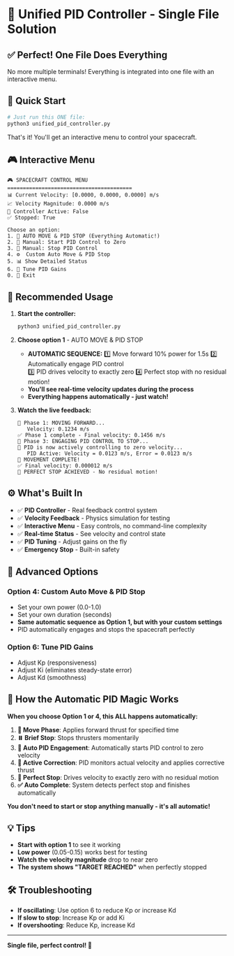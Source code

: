 # 🚀 Unified PID Controller - Single File Solution

## ✅ **Perfect! One File Does Everything**

No more multiple terminals! Everything is integrated into one file with an interactive menu.

## 🎯 **Quick Start**

```bash
# Just run this ONE file:
python3 unified_pid_controller.py
```

That's it! You'll get an interactive menu to control your spacecraft.

## 🎮 **Interactive Menu**

```
🎮 SPACECRAFT CONTROL MENU
========================================
📊 Current Velocity: [0.0000, 0.0000, 0.0000] m/s
📈 Velocity Magnitude: 0.0000 m/s
🎯 Controller Active: False
✅ Stopped: True

Choose an option:
1. 🚀 AUTO MOVE & PID STOP (Everything Automatic!)
2. 🎯 Manual: Start PID Control to Zero
3. 🛑 Manual: Stop PID Control
4. ⚙️  Custom Auto Move & PID Stop
5. 📊 Show Detailed Status
6. 🔧 Tune PID Gains
0. 🚪 Exit
```

## 🚀 **Recommended Usage**

1. **Start the controller:**
   ```bash
   python3 unified_pid_controller.py
   ```

2. **Choose option 1** - AUTO MOVE & PID STOP
   - **AUTOMATIC SEQUENCE:**
     1️⃣ Move forward 10% power for 1.5s
     2️⃣ Automatically engage PID control  
     3️⃣ PID drives velocity to exactly zero
     4️⃣ Perfect stop with no residual motion!
   - **You'll see real-time velocity updates during the process**
   - **Everything happens automatically - just watch!**

3. **Watch the live feedback:**
   ```
   🚀 Phase 1: MOVING FORWARD...
      Velocity: 0.1234 m/s
   ✅ Phase 1 complete - Final velocity: 0.1456 m/s
   🎯 Phase 3: ENGAGING PID CONTROL TO STOP...
   🔄 PID is now actively controlling to zero velocity...
      PID Active: Velocity = 0.0123 m/s, Error = 0.0123 m/s
   🎉 MOVEMENT COMPLETE!
   ✅ Final velocity: 0.000012 m/s
   🎯 PERFECT STOP ACHIEVED - No residual motion!
   ```

## ⚙️ **What's Built In**

- ✅ **PID Controller** - Real feedback control system
- ✅ **Velocity Feedback** - Physics simulation for testing
- ✅ **Interactive Menu** - Easy controls, no command-line complexity
- ✅ **Real-time Status** - See velocity and control state
- ✅ **PID Tuning** - Adjust gains on the fly
- ✅ **Emergency Stop** - Built-in safety

## 🔧 **Advanced Options**

### **Option 4: Custom Auto Move & PID Stop**
- Set your own power (0.0-1.0)
- Set your own duration (seconds)
- **Same automatic sequence as Option 1, but with your custom settings**
- PID automatically engages and stops the spacecraft perfectly

### **Option 6: Tune PID Gains**
- Adjust Kp (responsiveness)
- Adjust Ki (eliminates steady-state error)
- Adjust Kd (smoothness)

## 🎯 **How the Automatic PID Magic Works**

**When you choose Option 1 or 4, this ALL happens automatically:**

1. **🚀 Move Phase**: Applies forward thrust for specified time
2. **⏸️ Brief Stop**: Stops thrusters momentarily 
3. **🎯 Auto PID Engagement**: Automatically starts PID control to zero velocity
4. **🔄 Active Correction**: PID monitors actual velocity and applies corrective thrust
5. **🎉 Perfect Stop**: Drives velocity to exactly zero with no residual motion
6. **✅ Auto Complete**: System detects perfect stop and finishes automatically

**You don't need to start or stop anything manually - it's all automatic!**

## 💡 **Tips**

- **Start with option 1** to see it working
- **Low power** (0.05-0.15) works best for testing
- **Watch the velocity magnitude** drop to near zero
- **The system shows "TARGET REACHED"** when perfectly stopped

## 🛠 **Troubleshooting**

- **If oscillating**: Use option 6 to reduce Kp or increase Kd
- **If slow to stop**: Increase Kp or add Ki
- **If overshooting**: Reduce Kp, increase Kd

---

**Single file, perfect control! 🎯**
